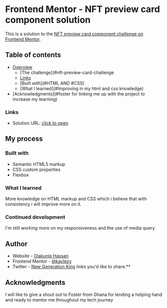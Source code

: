 # Frontend Mentor - NFT preview card component solution

This is a solution to the [NFT preview card component challenge on Frontend Mentor](https://www.frontendmentor.io/challenges/nft-preview-card-component-SbdUL_w0U). 

## Table of contents

- [Overview](#overview)
  - [The challenge](#nft-preview-card-challenge
  - [Links](https://kaylezy.github.io/nft-preview-card/)
  - [Built with](#HTML AND #CSS)
  - [What I learned](#Improving in my html and css knowledge)
- [Acknowledgments](#foster for linking me up with the project to increase my learning)

### Links

- Solution URL: [click to open](https://kaylezy.github.io/nft-preview-card/)

## My process

### Built with

- Semantic HTML5 markup
- CSS custom properties
- Flexbox

### What I learned

More knowledge on HTML markup and CSS  which i believe that with consistency i will improve more on it.

### Continued development

I'm still working more on my responsiveness and the use of media query 

## Author

- Website - [Olakunle Hassan](https://kaylezy.github.io/nft-preview-card/)
- Frontend Mentor - [@kaylezy](https://www.frontendmentor.io/profile/yourusername)
- Twitter - [New Generation King](https://www.twitter.com/iam_kaylezy) links you'd like to share.**

## Acknowledgments
I will like to give a shout out to Foster from Ghana for lending a helping hand and ready to mentor me throughout my tech journey
